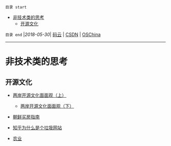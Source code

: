 `目录 start`
 
- [非技术类的思考](#非技术类的思考)
    - [开源文化](#开源文化)

`目录 end` |_2018-05-30_| [码云](https://gitee.com/kcp1104) | [CSDN](http://blog.csdn.net/kcp606) | [OSChina](https://my.oschina.net/kcp1104)
****************************************
# 非技术类的思考


## 开源文化
- [两岸开源文化面面观（上）](https://linuxtoy.org/archives/opensource-culture-difference-between-mainland-taiwan-part1.html)
    - [两岸开源文化面面观（下）](https://linuxtoy.org/archives/opensource-culture-difference-between-mainland-taiwan-part2.html)


- [朝鲜买房指南 ](https://mp.weixin.qq.com/s?__biz=MzI1ODUzNjQ1Mw==&mid=2247493125&idx=1&sn=c68049756f0bb2c88c418884aeab4bd7&chksm=ea04036fdd738a792bcf3fa977ec4fe3348a42c76e0238ece80a6028dc40270d92b14c58a551&mpshare=1&scene=1&srcid=0423qQ6JgZmLvFunigwVDmaw&pass_ticket=OlLchaEQYD%2FdFTOsFP5xA%2Bup1uT85elTpf0V3E56%2FoXyBmfSQkbqRgUrGARlldtK#rd)


- [知乎为什么是个垃圾网站](https://www.douban.com/note/361685574/)

- [农业](http://blog.sina.com.cn/s/blog_173a9afb20102ybj0.html?tj=1)

